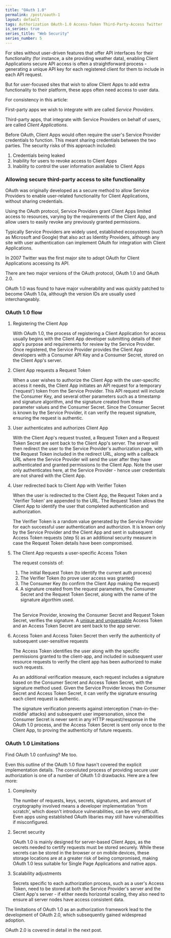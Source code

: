 ```yaml
---
title: "OAuth 1.0"
permalink: /post/oauth-1
layout: default
tags: Authorization OAuth-1.0 Access-Token Third-Party-Access Twitter
is_series: true
series_title: "Web Security"
series_number: 5
---
```


For sites without user-driven features that offer API interfaces for their functionality (for instance, a site providing weather data), enabling Client Applications secure API access is often a straightforward process - generating a unique API key for each registered client for them to include in each API request.

But for user-focused sites that wish to allow Client Apps to add extra functionality to their platform, these apps often need access to user data.

For consistency in this article:

First-party apps we wish to integrate with are called *Service Providers*.

Third-party apps, that integrate with Service Providers on behalf of users, are called *Client Applications*. 

Before OAuth, Client Apps would often require the user's Service Provider credentials to function. This meant sharing credentials between the two parties. The security risks of this approach included:

1) Credentials being leaked
2) Inability for users to revoke access to Client Apps
3) Inability to control the user information available to Client Apps

### Allowing secure third-party access to site functionality

OAuth was originally developed as a secure method to allow Service Providers to enable user-related functionality for Client Applications, without sharing credentials.

Using the OAuth protocol, Service Providers grant Client Apps limited access to resources, varying by the requirements of the Client App, and allow users to easily revoke any previously granted permissions. 

Typically Service Providers are widely used, established ecosystems (such as Microsoft and Google) that also act as Identity Providers, although any site with user authentication can implement OAuth for integration with Client Applications. 

In 2007 Twitter was the first major site to adopt OAuth for Client Applications accessing its API.

There are two major versions of the OAuth protocol, OAuth 1.0 and OAuth 2.0.

OAuth 1.0 was found to have major vulnerability and was quickly patched to become OAuth 1.0a, although the version IDs are usually used interchangeably.


### OAuth 1.0 flow

1) Registering the Client App
	
	With OAuth 1.0, the process of registering a Client Application for access usually begins with the Client App developer submitting details of their app's purpose and requirements for review by the Service Provider. Once registered, the Service Provider provides the Client App developers with a Consumer API Key and a Consumer Secret, stored on the Client App's server. 

2) Client App requests a Request Token

    When a user wishes to authorize the Client App with the user-specific access it needs, the Client App initiates an API request for a temporary ('request') token from the Service Provider. This API request will include the Consumer Key, and several other parameters such as a timestamp and signature algorithm, and the signature created from these parameter values and the Consumer Secret. Since the Consumer Secret is known by the Service Provider, it can verify the request signature, ensuring the request is authentic.

3) User authenticates and authorizes Client App

    With the Client App's request trusted, a Request Token and a Request Token Secret are sent back to the Client App's server. The server will then redirect the user to the Service Provider's authorization page, with the Request Token included in the redirect URL, along with a callback URL  where the Service Provider will send the user after they have authenticated and granted permissions to the Client App. Note the user only authenticates here, at the Service Provider - hence user credentials are not shared with the Client App.

4) User redirected back to Client App with Verifier Token 

    When the user is redirected to the Client App, the Request Token and a 'Verifier Token' are appended to the URL. The Request Token allows the Client App to identify the user that completed authentication and authorization. 

    The Verifier Token is a random value generated by the Service Provider for each successful user authentication and authorizion. It is known only by the Service Provider and the Client App and sent in subsequent Access Token requests (step 5) as an additional security measure in case the Request Token details have been compromised.

5) The Client App requests a user-specific Access Token

    The request consists of: 

    1. The initial Request Token (to identify the current auth process) 
    2. The Verifier Token (to prove user access was granted)    
    3. The Consumer Key (to confirm the Client App making the request)  
    4. A signature created from the request parameters, the Consumer Secret and the Request Token Secret, along with the name of the signature algorthim used.

    <br/>

    The Service Provider, knowing the Consumer Secret and Request Token Secret, verifies the signature. A [unique and unguessable](https://en.wikipedia.org/wiki/Cryptographically_secure_pseudorandom_number_generator) Access Token and an Access Token Secret are sent back to the app server.

6) Access Token and Access Token Secret then verify the authenticity of subsequent user-sensitive requests

    The Access Token identifies the user along with the specific permissions granted to the client-app, and included in subsequent user resource requests to verify the client app has been authorized to make such requests.

    As an additional verification measure, each request includes a signature based on the Consumer Secret and Access Token Secret, with the signature method used. Given the Service Provider knows the Consumer Secret and Access Token Secret, it can verify the signature ensuring each client request is authentic.

    The signature verification prevents against interception ('man-in-the-middle' attacks) and subsequent user impersonation, since the Consumer Secret is never sent in any HTTP request/response in the OAuth 1.0 process, and the Access Token Secret is sent only once to the Client App, to proving the authenticity of future requests.

### OAuth 1.0 Limitations 

Find OAuth 1.0 confusing? Me too. 

Even this outline of the OAuth 1.0 flow hasn't covered the explicit implementation details. The convoluted process of providing secure user authorization is one of a number of OAuth 1.0 drawbacks. Here are a few more:

1. Complexity   
    
    The number of requests, keys, secrets, signatures, and amount of cryptography involved means a developer implementation 'from scratch', which doesn't introduce vulnerabilities, can be very difficult. Even apps using established OAuth libaries may still have vulnerabilities if misconfigured.

2. Secret security  
    
    OAuth 1.0 is mainly designed for server-based Client Apps, as the secrets needed to certify requests must be stored securely. While these secrets can be stored in the browser or on mobile devices, these storage locations are at a greater risk of being compromised, making OAuth 1.0 less suitable for Single Page Applications and native apps. 

3. Scalability adjustments  
    
    Secrets specific to each authorization process, such as a user's Access Token, need to be stored at both the Service Provider's server and the Client App's server - if either needs horizontal scaling, they also need to ensure all server nodes have access consistent data.


The limitations of OAuth 1.0 as an authorization framework lead to the development of OAuth 2.0, which subsequently gained widespread adoption.

OAuth 2.0 is covered in detail in the next post.


